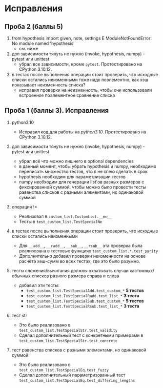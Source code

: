 # Исправления

## Проба 2 (баллы 5)

1. from hypothesis import given, note, settings
E   ModuleNotFoundError: No module named 'hypothesis'
    * см. ниже
1. доп зависимости тянуть не нужно (invoke, hypothesis, numpy) - pytest или unittest
    * убрал все зависимости, кроме `pytest`. Протестировано на CPython 3.10.12.
1. в тестах после выполнения операции стоит проверить, что исходные списки остались неизменными
тоже надо поэлементно, как хэш показывает неизменность списка?
    * исправил проверки на неизменность, чтобы они использовали встроенное
    поэлементное сравнение списка

## Проба 1 (баллы 3). Исправления

1. python3.10
    * Исправил код для работы на *python3.10*. Протестировано на CPython 3.10.12.
1. доп зависимости тянуть не нужно (invoke, hypothesis, numpy) - pytest или unittest
    * убрал всё что можно лишнего в optional dependencies
    * в данный момент, чтобы убрать hypothesis и numpy, необходимо переписать множество
    тестов, что я не спею сделать в срок
    * hypothesis необходим для параметризации тестов
    * numpy необходим для генерации list'ов разных размеров с фиксированной суммой,
    чтобы можно было провести тесты равенства списков с разными элементами, но
    одинаковой суммой
1. операция !=
    * Реализовал в `custom_list.CustomList.__ne__`
    * Тесты в `test_custom_list.TestSpecialNe`
1. в тестах после выполнения операции стоит проверить, что исходные списки
остались неизменными
    * Для `__add__`, `__radd__`, `__sub__`, `__rsub__` эта проверка была реализована в
    тестовых функциях `test_custom_list.*.test_purity`
    * Дополнительно добавил проверки неизменности на основе расчёта хеш-сумм во всех
    тестах, где это было разумно.
1. тесты сложения/вычитания должны охватывать случаи кастомных/обычных списков
разного размера справа и слева
    * добавил эти тесты:
        * `test_custom_list.TestSpecialAdd.test_custom_*` **5 тестов**
        * `test_custom_list.TestSpecialRadd.test_list_*` **3 теста**
        * `test_custom_list.TestSpecialSub.test_custom_*` **5 тестов**
        * `test_custom_list.TestSpecialRsub.test_list_*` **3 теста**
1. тест str
    * Это было реализовано в `test_custom_list.TestSpecialStr.test_validity`
    * Сделал дополнительный тест с конкретными примерами в
    `test_custom_list.TestSpecialStr.test_concrete`

1. тест равенства списков с разными элементами, но одинаковой суммой
    * Это было реализовано в `test_custom_list.TestSpecialEq.test_fuzzy`
    * Сделал дополнительный параметризованный тест `test_custom_list.TestSpecialEq.test_differing_lengths`

